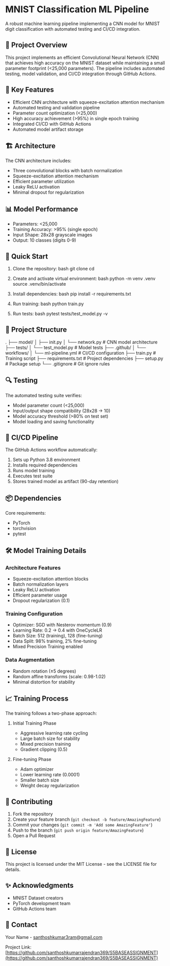 # MNIST Classification ML Pipeline

A robust machine learning pipeline implementing a CNN model for MNIST digit classification with automated testing and CI/CD integration.

## 🎯 Project Overview

This project implements an efficient Convolutional Neural Network (CNN) that achieves high accuracy on the MNIST dataset while maintaining a small parameter footprint (<25,000 parameters). The pipeline includes automated testing, model validation, and CI/CD integration through GitHub Actions.

## 🌟 Key Features

- Efficient CNN architecture with squeeze-excitation attention mechanism
- Automated testing and validation pipeline
- Parameter count optimization (<25,000)
- High accuracy achievement (>95%) in single epoch training
- Integrated CI/CD with GitHub Actions
- Automated model artifact storage

## 🏗️ Architecture

The CNN architecture includes:
- Three convolutional blocks with batch normalization
- Squeeze-excitation attention mechanism
- Efficient parameter utilization
- Leaky ReLU activation
- Minimal dropout for regularization

## 📊 Model Performance

- Parameters: <25,000
- Training Accuracy: >95% (single epoch)
- Input Shape: 28x28 grayscale images
- Output: 10 classes (digits 0-9)

## 🚀 Quick Start

1. Clone the repository:
bash
git clone <your-repo-url>
cd <repo-name>

2. Create and activate virtual environment:
bash
python -m venv .venv
source .venv/bin/activate

3. Install dependencies:
bash
pip install -r requirements.txt

4. Run training:
bash
python train.py

5. Run tests:
bash
pytest tests/test_model.py -v

## 📁 Project Structure
.
├── model/
│ ├── init.py
│ └── network.py # CNN model architecture
├── tests/
│ └── test_model.py # Model tests
├── .github/
│ └── workflows/
│ └── ml-pipeline.yml # CI/CD configuration
├── train.py # Training script
├── requirements.txt # Project dependencies
├── setup.py # Package setup
└── .gitignore # Git ignore rules

## 🔍 Testing

The automated testing suite verifies:
- Model parameter count (<25,000)
- Input/output shape compatibility (28x28 → 10)
- Model accuracy threshold (>80% on test set)
- Model loading and saving functionality

## 🔄 CI/CD Pipeline

The GitHub Actions workflow automatically:
1. Sets up Python 3.8 environment
2. Installs required dependencies
3. Runs model training
4. Executes test suite
5. Stores trained model as artifact (90-day retention)

## 📦 Dependencies

Core requirements:
- PyTorch
- torchvision
- pytest

## 🛠️ Model Training Details

### Architecture Features
- Squeeze-excitation attention blocks
- Batch normalization layers
- Leaky ReLU activation
- Efficient parameter usage
- Dropout regularization (0.1)

### Training Configuration
- Optimizer: SGD with Nesterov momentum (0.9)
- Learning Rate: 0.2 → 0.4 with OneCycleLR
- Batch Size: 512 (training), 128 (fine-tuning)
- Data Split: 98% training, 2% fine-tuning
- Mixed Precision Training enabled

### Data Augmentation
- Random rotation (±5 degrees)
- Random affine transforms (scale: 0.98-1.02)
- Minimal distortion for stability

## 📈 Training Process

The training follows a two-phase approach:
1. Initial Training Phase
   - Aggressive learning rate cycling
   - Large batch size for stability
   - Mixed precision training
   - Gradient clipping (0.5)

2. Fine-tuning Phase
   - Adam optimizer
   - Lower learning rate (0.0001)
   - Smaller batch size
   - Weight decay regularization

## 🤝 Contributing

1. Fork the repository
2. Create your feature branch (`git checkout -b feature/AmazingFeature`)
3. Commit your changes (`git commit -m 'Add some AmazingFeature'`)
4. Push to the branch (`git push origin feature/AmazingFeature`)
5. Open a Pull Request

## 📝 License

This project is licensed under the MIT License - see the LICENSE file for details.

## ✨ Acknowledgments

- MNIST Dataset creators
- PyTorch development team
- GitHub Actions team

## 📧 Contact

Your Name - [santhoshkumar3ram@gmail.com](mailto:santhoshkumar3ram@gmail.com)

Project Link: [https://github.com/santhoshkumarrajendran369/S5BASEASSIGNMENT](https://github.com/santhoshkumarrajendran369/S5BASEASSIGNMENT)

